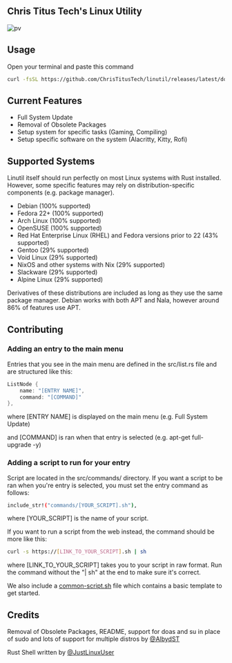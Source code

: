 ## Chris Titus Tech's Linux Utility

![pv](https://i.imgur.com/quoAwXf.png)

## Usage

Open your terminal and paste this command
```bash
curl -fsSL https://github.com/ChrisTitusTech/linutil/releases/latest/download/start.sh | sh
```

## Current Features

- Full System Update
- Removal of Obsolete Packages
- Setup system for specific tasks (Gaming, Compiling)
- Setup specific software on the system (Alacritty, Kitty, Rofi)

## Supported Systems

Linutil itself should run perfectly on most Linux systems with Rust installed. However, some specific features may rely on distribution-specific components (e.g. package manager).

- Debian (100% supported)
- Fedora 22+ (100% supported)
- Arch Linux (100% supported)
- OpenSUSE (100% supported)
- Red Hat Enterprise Linux (RHEL) and Fedora versions prior to 22 (43% supported)
- Gentoo (29% supported)
- Void Linux (29% supported)
- NixOS and other systems with Nix (29% supported)
- Slackware (29% supported)
- Alpine Linux (29% supported)

Derivatives of these distributions are included as long as they use the same package manager. Debian works with both APT and Nala, however around 86% of features use APT.

## Contributing

### Adding an entry to the main menu

Entries that you see in the main menu are defined in the src/list.rs file and are structured like this:

``` rust
ListNode {
    name: "[ENTRY NAME]",
    command: "[COMMAND]"
},
```

where [ENTRY NAME] is displayed on the main menu (e.g. Full System Update)

and [COMMAND] is ran when that entry is selected (e.g. apt-get full-upgrade -y)

### Adding a script to run for your entry

Script are located in the src/commands/ directory. If you want a script to be ran when you're entry is selected, you must set the entry command as follows:

``` bash
include_str!("commands/[YOUR_SCRIPT].sh"),
```

where [YOUR_SCRIPT] is the name of your script.

If you want to run a script from the web instead, the command should be more like this:

``` bash
curl -s https://[LINK_TO_YOUR_SCRIPT].sh | sh
```

where [LINK_TO_YOUR_SCRIPT] takes you to your script in raw format. Run the command without the "| sh" at the end to make sure it's correct.

We also include a [common-script.sh](https://github.com/ChrisTitusTech/linutil/blob/main/src/commands/common-script.sh) file which contains a basic template to get started.

## Credits

Removal of Obsolete Packages, README, support for doas and su in place of sudo and lots of support for multiple distros by [@AlbydST](https://github.com/AlbydST)

Rust Shell written by [@JustLinuxUser](https://github.com/JustLinuxUser)
